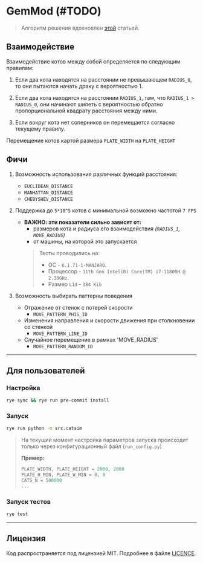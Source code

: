 # GemMod (#TODO)

> Алгоритм решения вдохновлен [этой](https://docs.taichi-lang.org/blog/acclerate-collision-detection-with-taichi)
> статьей.

## Взаимодействие

Взаимодействие котов между собой определяется по следующим правилам:

1. Если два кота находятся на расстоянии не превышающем `RADIUS_0`, то они пытаются начать драку с вероятностью 1.

2. Если два кота находятся на расстоянии `RADIUS_1`, там, что `RADIUS_1 > RADIUS_0`, они начинают шипеть с вероятностью
   обратно пропорциональной квадрату расстояния между ними.

3. Если вокруг кота нет соперников он перемещается согласно текущему правилу.

Перемещение котов картой размера `PLATE_WIDTH` на `PLATE_HEIGHT`

## Фичи

1. Возможность использования различных функций расстояния:

   * `EUCLIDEAN_DISTANCE`
   * `MANHATTAN_DISTANCE`
   * `CHEBYSHEV_DISTANCE`

2. Поддержка до `5*10^5` котов с минимальной возможно частотой `7 FPS`

   * **ВАЖНО: эти показатели сильно зависят от:**
     * размеров кота и радиуса его взаимодействия _(`RADIUS_1`, `MOVE_RADIUS`)_
     * от машины, на которой это запускается
      > Тесты проводились на:
      > * ОС - `6.1.71-1-MANJARO`.
      > * Процессор - `11th Gen Intel(R) Core(TM) i7-11800H @ 2.30GHz`.
      > * Размер `L1d` - `384 Kib`

3. Возможность выбирать паттерны поведения
    * Отражение от стенок с потерей скорости
        * `MOVE_PATTERN_PHIS_ID`
    * Изменения направления и скорости движения при столкновении со стенкой
        * `MOVE_PATTERN_LINE_ID`
    * Случайное перемещение в рамках 'MOVE_RADIUS'
        * `MOVE_PATTERN_RANDOM_ID`

---

## Для пользователей

### Настройка

```bash
rye sync && rye run pre-commit install
```

### Запуск

```bash
rye run python -m src.catsim
```

> На текущий момент настройка параметров запуска происходит только через конфигурационный
> файл (`run_config.py`)
>
> **Пример:**
> ```python
> PLATE_WIDTH, PLATE_HEIGHT = 2000, 2000
> PLATE_H_MIN, PLATE_W_MIN = 0, 0
> CATS_N = 500000
> ...
> ```

### Запуск тестов

```bash
rye test
```

---

## Лицензия

Код распространяется под лицензией MIT. Подробнее в файле [LICENCE](./LICENCE).
